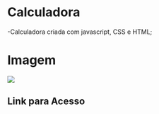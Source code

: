 ## <h1>Calculadora</h1>
 -Calculadora criada com javascript, CSS e HTML;

## <h1>Imagem</h1>
<img src="img/imgCalc">

## Link para Acesso
<a href="https://jailsonaraujo.github.io/Calculadora/">